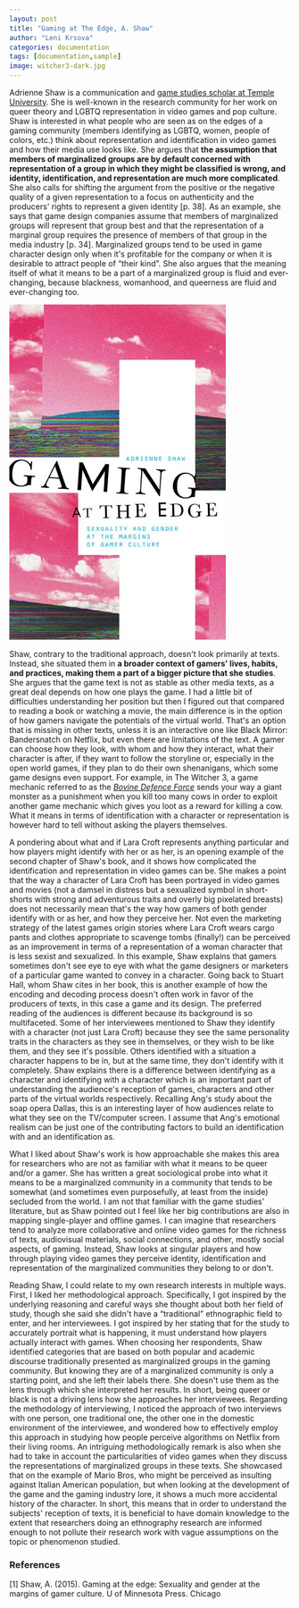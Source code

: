 ```yaml
---
layout: post
title: "Gaming at The Edge, A. Shaw"
author: "Leni Krsova"
categories: documentation
tags: [documentation,sample]
image: witcher3-dark.jpg
---
```

Adrienne Shaw is a communication and <a href="https://www.phillymag.com/sponsor-content/alternative-to-zoom-call/">game studies scholar at Temple University</a>. She is well-known in the research community for her work on queer theory and LGBTQ representation in video games and pop culture. Shaw is interested in what people who are seen as on the edges of a gaming community (members identifying as LGBTQ, women, people of colors, etc.) think about representation and identification in video games and how their media use looks like. She argues that **the assumption that members of marginalized groups are by default concerned with representation of a group in which they might be classified is wrong, and identity, identification, and representation are much more complicated**. She also calls for shifting the argument from the positive or the negative quality of a given representation to a focus on authenticity and the producers' rights to represent a given identity [p. 38]. As an example, she says that game design companies assume that members of marginalized groups will represent that group best and that the representation of a marginal group requires the presence of members of that group in the media industry [p. 34]. Marginalized groups tend to be used in game character design only when it's profitable for the company or when it is desirable to attract people of “their kind”. She also argues that the meaning itself of what it means to be a part of a marginalized group is fluid and ever-changing, because blackness, womanhood, and queerness are fluid and ever-changing too.

<img src="/assets/img/ashaw-gaming.jpg">

Shaw, contrary to the traditional approach, doesn't look primarily at texts. Instead, she situated them in **a broader context of gamers' lives, habits, and practices, making them a part of a bigger picture that she studies**. She argues that the game text is not as stable as other media texts, as a great deal depends on how one plays the game. I had a little bit of difficulties understanding her position but then I figured out that compared to reading a book or watching a movie, the main difference is  in the option of how gamers navigate the potentials of the virtual world. That's an option that is missing in other texts, unless it is an interactive one like Black Mirror: Bandersnatch on Netflix, but even there are limitations of the text. A gamer can choose how they look, with whom and how they interact, what their character is after, if they want to follow the storyline or, especially in the open world games, if they plan to do their own shenanigans, which some game designs even support. For example, in The Witcher 3, a game mechanic referred to as the <a href="https://www.youtube.com/watch?v=fjdllHlZAPM">*Bovine Defence Force*</a> sends your way a giant monster as a punishment when you kill too many cows in order to exploit another game mechanic which gives you loot as a reward for killing a cow. What it means in terms of identification with a character or representation is however hard to tell without asking the players themselves.

A pondering about what and if Lara Croft represents anything particular and how players might identify with her or as her, is an opening example of the second chapter of Shaw's book, and it shows how complicated the identification and representation in video games can be. She makes a point that the way a character of Lara Croft has been portrayed in video games and movies (not a damsel in distress but a sexualized symbol in short-shorts with strong and adventurous traits and overly big pixelated breasts) does not necessarily mean that's the way how gamers of both gender identify with or as her, and how they perceive her. Not even the marketing strategy of the latest games origin stories where Lara Croft wears cargo pants and clothes appropriate to scavenge tombs (finally!) can be perceived as an improvement in terms of a representation of a woman character that is less sexist and sexualized. In this example, Shaw explains that gamers sometimes don't see eye to eye with what the game designers or marketers of a particular game wanted to convey in a character. Going back to Stuart Hall, whom Shaw cites in her book, this is another example of how the encoding and decoding process doesn't often work in favor of the producers of texts, in this case a game and its design. The preferred reading of the audiences is different because its background is so multifaceted. Some of her interviewees mentioned to Shaw they identify with a character (not just Lara Croft) because they see the same personality traits in the characters as they see in themselves, or they wish to be like them, and they see it's possible. Others identified with a situation a character happens to be in, but at the same time, they don't identify with it completely. Shaw explains there is a difference between identifying as a character and identifying with a character which is an important part of understanding the audience's reception of games, characters and other parts of the virtual worlds respectively. Recalling Ang's study about the soap opera Dallas, this is an interesting layer of how audiences relate to what they see on the TV/computer screen. I assume that Ang's emotional realism can be just one of the contributing factors to build an identification with and an identification as.

What I liked about Shaw's work is how approachable she makes this area for researchers who are not as familiar with what it means to be queer and/or a gamer. She has written a great sociological probe into what it means to be a marginalized community in a community that tends to be somewhat (and sometimes even purposefully, at least from the inside) secluded from the world. I am not that familiar with the game studies' literature, but as Shaw pointed out I feel like her big contributions are also in mapping single-player and offline games. I can imagine that researchers tend to analyze more collaborative and online video games for the richness of texts, audiovisual materials, social connections, and other, mostly social aspects, of gaming. Instead, Shaw looks at singular players and how through playing video games they perceive identity, identification and representation of the marginalized communities they belong to or don't.

Reading Shaw, I could relate to my own research interests in multiple ways. First, I liked her methodological approach. Specifically, I got inspired by the underlying reasoning and careful ways she thought about both her field of study, though she said she didn't have a “traditional” ethnographic field to enter, and her interviewees. I got inspired by her stating that for the study to accurately portrait what is happening, it must understand how players actually interact with games. When choosing her respondents, Shaw identified categories that are based on both popular and academic discourse traditionally presented as marginalized groups in the gaming community. But knowing they are of a marginalized community is only a starting point, and she left their labels there. She doesn't use them as the lens through which she interpreted her results. In short, being queer or black is not a driving lens how she approaches her interviewees. Regarding the methodology of interviewing, I noticed the approach of two interviews with one person, one traditional one, the other one in the domestic environment of the interviewee, and wondered how to effectively employ this approach in studying how people perceive algorithms on Netflix from their living rooms. An intriguing methodologically remark is also when she had to take in account the particularities of video games when they discuss the representations of marginalized groups in these texts. She showcased that on the example of Mario Bros, who might be perceived as insulting against Italian American population, but when looking at the development of the game and the gaming industry lore, it shows a much more accidental history of the character. In short, this means that in order to understand the subjects' reception of texts, it is beneficial to have domain knowledge to the extent that researchers doing an ethnography research are informed enough to not pollute their research work with vague assumptions on the topic or phenomenon studied.


### References
[1] Shaw, A. (2015). Gaming at the edge: Sexuality and gender at the margins of gamer culture. U of Minnesota Press. Chicago

